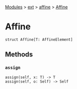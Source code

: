 [Modules](../../index.md) > [ext](../index.md) > [affine](./index.md) > [Affine]()

# Affine

```
struct Affine[T: AffineElement]
```

## Methods

### `assign`

```
assign(self, x: T) -> T
assign(self, o: Self) -> Self
```
